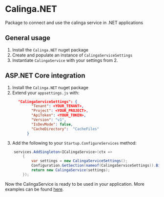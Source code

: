 # Calinga.NET
Package to connect and use the calinga service in .NET applications
 
## General usage
 
1. Install the `Calinga.NET` nuget package
2. Create and populate an instance of `CalingaServiceSettings`
3. Instantiate `CalingaService` with your settings from 2.
 
 ## ASP.NET Core integration
 
1. Install the `Calinga.NET` nuget package
2. Extend your `appsettings.js` with:
```json
      "CalingaServiceSettings": {
            "Tenant": <YOUR_TENANT>,
            "Project": <YOUR_PROJECT>,
            "ApiToken": <YOUR_TOKEN>,
            "Version": "v1",
            "IsDevMode": false,
            "CacheDirectory":  "CacheFiles"
          }
```
3. Add the following to your `Startup.ConfigureServices` method:
```csharp
    services.AddSingleton<ICalingaService>(ctx =>
        {
            var settings = new CalingaServiceSettings();
            Configuration.GetSection(nameof(CalingaServiceSettings)).Bind(settings);
            return new CalingaService(settings);
        });
```
 
Now the CalingaService is ready to be used in your application.
More examples can be found [here](https://github.com/conplementAG/calinga-dotnet-demo).
